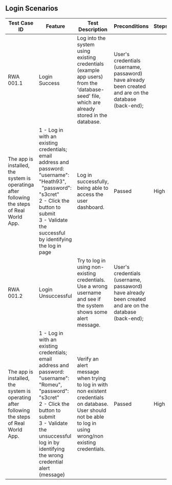 ## Login Scenarios

| Test Case ID | Feature | Test Description | Preconditions | Steps | Expected Results | Status | Severity | Notes |
|---|-----|-------|-------|-------|-------|------|----|-----|
| RWA 001.1 | Login Success | Log into the system using existing credentials (example app users) from the 'database-seed' file, which are already stored in the database. | User's credentials (username, passaword) have already been created and are on the database (back-end);
The app is installed, the system is operatinga after following the steps of Real World App. | 1 - Log in with an existing credentials; email address and password: "username": "Heath93",       "password": "s3cret"<br>2 - Click the button to submit<br>3 - Validate the successful by identifying the log in page | Log in successfully, being able to access the user dashboard. | Passed | High | |
| RWA 001.2 | Login Unsuccessful | Try to log in using non-existing credentials. Use a wrong username and see if the system shows some alert message. | User's credentials (username, passaword) have already been created and are on the database (back-end);
The app is installed, the system is operating after following the steps of Real World App. | 1 - Log in with an existing credentials; email address and password: "username": "Romeu",  "password": "s3cret"<br>2 - Click the button to submit<br>3 - Validate the unsuccessful log in by identifying the wrong credential alert (message) | Verify an alert message when trying to log in with non existent credentials on database. User should not be able to log in using wrong/non existing credentials. | Passed | High | | 